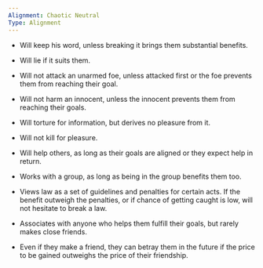 ```yaml
---
Alignment: Chaotic Neutral
Type: Alignment
---
```


- Will keep his word, unless breaking it brings them substantial benefits.
    
- Will lie if it suits them.
    
- Will not attack an unarmed foe, unless attacked first or the foe prevents them from reaching their goal.
    
- Will not harm an innocent, unless the innocent prevents them from reaching their goals.
    
- Will torture for information, but derives no pleasure from it.
    
- Will not kill for pleasure.
    
- Will help others, as long as their goals are aligned or they expect help in return.
    
- Works with a group, as long as being in the group benefits them too.
    
- Views law as a set of guidelines and penalties for certain acts. If the benefit outweigh the penalties, or if chance of getting caught is low, will not hesitate to break a law.
    
- Associates with anyone who helps them fulfill their goals, but rarely makes close friends.
    
- Even if they make a friend, they can betray them in the future if the price to be gained outweighs the price of their friendship.